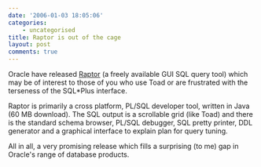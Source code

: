 ```yaml
---
date: '2006-01-03 18:05:06'
categories:
    - uncategorised
title: Raptor is out of the cage
layout: post
comments: true
---
```


Oracle have released
[Raptor](http://www.oracle.com/technology/products/database/project_raptor/index.html)
(a freely available GUI SQL query tool) which may be of interest to
those of you who use Toad or are frustrated with the terseness of the
SQL\*Plus interface.

Raptor is primarily a cross platform, PL/SQL developer tool, written in
Java (60 MB download). The SQL output is a scrollable grid (like Toad)
and there is the standard schema browser, PL/SQL debugger, SQL pretty
printer, DDL generator and a graphical interface to explain plan for
query tuning.

All in all, a very promising release which fills a surprising (to me)
gap in Oracle's range of database products.
